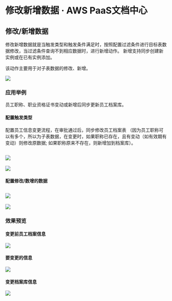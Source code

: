 # 修改新增数据 · AWS PaaS文档中心

## 修改/新增数据

修改新增数据就是当触发类型和触发条件满足时，按照配置过滤条件进行目标表数据修改，当过滤条件查询不到相应数据时，进行新增动作。 新增支持同步创建新实例或在已有实例添加。

该动作主要用于对子表数据的修改、新增。

[![](https://docs.awspaas.com/user-manual/aws-pass-console-user-manual-process-64ga/auto/au1.gif)](<au1.gif>)

### 应用举例

员工职称、职业资格证书变动或新增后同步更新员工档案库。

#### 配置触发类型

配置员工信息变更流程，在审批通过后，同步修改员工档案表 （因为员工职称可以有多个，所以为子表数据，在变更时，如果职称已存在，且有变动（如有效期有变动）则修改原数据; 如果职称原来不存在，则新增加到档案库）。

[![](https://docs.awspaas.com/user-manual/aws-pass-console-user-manual-process-64ga/auto/au2.png)](<au2.png>)  
---  
[![](https://docs.awspaas.com/user-manual/aws-pass-console-user-manual-process-64ga/auto/au2.1.png)](<au2.1.png>)  
  
#### 配置修改/数增的数据

[![](https://docs.awspaas.com/user-manual/aws-pass-console-user-manual-process-64ga/auto/au3.png)](<au3.png>)  
---  
[![](https://docs.awspaas.com/user-manual/aws-pass-console-user-manual-process-64ga/auto/au3.1.png)](<au3.1.png>)  
  
### 效果预览

#### 变更前员工档案信息

[![](https://docs.awspaas.com/user-manual/aws-pass-console-user-manual-process-64ga/auto/au4.png)](<au4.png>)

#### 要变更的信息

[![](https://docs.awspaas.com/user-manual/aws-pass-console-user-manual-process-64ga/auto/au5.png)](<au5.png>)

#### 变更档案库信息

[![](https://docs.awspaas.com/user-manual/aws-pass-console-user-manual-process-64ga/auto/au6.png)](<au6.png>)